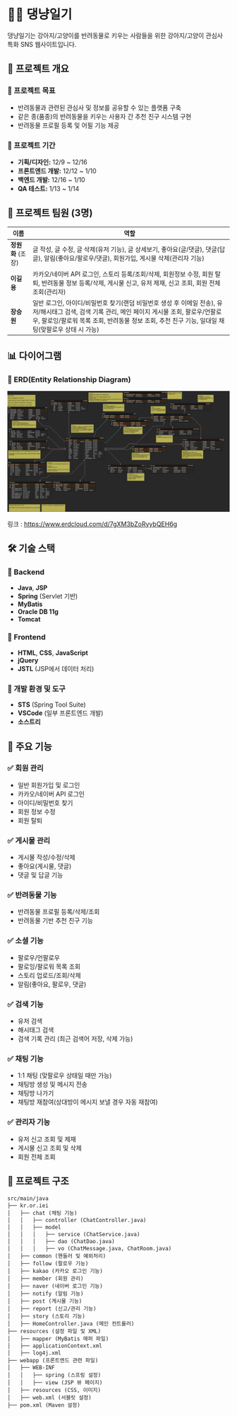 # 🐶🐱 댕냥일기

댕냥일기는 강아지/고양이를 반려동물로 키우는 사람들을 위한 강아지/고양이 관심사 특화 SNS 웹사이트입니다.

## 📌 프로젝트 개요

### 🔹 프로젝트 목표
- 반려동물과 관련된 관심사 및 정보를 공유할 수 있는 플랫폼 구축
- 같은 종(품종)의 반려동물을 키우는 사용자 간 추천 친구 시스템 구현
- 반려동물 프로필 등록 및 어필 기능 제공

### 🔹 프로젝트 기간
- **기획/디자인:** 12/9 ~ 12/16
- **프론트엔드 개발:** 12/12 ~ 1/10
- **백엔드 개발:** 12/16 ~ 1/10
- **QA 테스트:** 1/13 ~ 1/14

## 👥 프로젝트 팀원 (3명)
| 이름   | 역할 |
|--------|-----|
| **정원화** (조장) | 글 작성, 글 수정, 글 삭제(유저 기능), 글 상세보기, 좋아요(글/댓글), 댓글(답글), 알림(좋아요/팔로우/댓글), 회원가입, 게시물 삭제(관리자 기능) |
| **이길용** | 카카오/네이버 API 로그인, 스토리 등록/조회/삭제, 회원정보 수정, 회원 탈퇴, 반려동물 정보 등록/삭제, 게시물 신고, 유저 제재, 신고 조회, 회원 전체 조회(관리자) |
| **장승원** | 일반 로그인, 아이디/비밀번호 찾기(랜덤 비밀번호 생성 후 이메일 전송), 유저/해시태그 검색, 검색 기록 관리, 메인 페이지 게시물 조회, 팔로우/언팔로우, 팔로잉/팔로워 목록 조회, 반려동물 정보 조회, 추천 친구 기능, 일대일 채팅(맞팔로우 상태 시 가능) |

## 📊 다이어그램

### 🔹 ERD(Entity Relationship Diagram)
![ERD 다이어그램](https://github.com/wona-owo/FinalGit/blob/master/readme-img/erd%20%EA%B5%AC%EC%A1%B0.png)


링크 : https://www.erdcloud.com/d/7gXM3bZoRyybQEH6g

## 🛠 기술 스택

### 🔹 Backend
- **Java**, **JSP**
- **Spring** (Servlet 기반)
- **MyBatis**
- **Oracle DB 11g**
- **Tomcat**

### 🔹 Frontend
- **HTML**, **CSS**, **JavaScript**
- **jQuery**
- **JSTL** (JSP에서 데이터 처리)

### 🔹 개발 환경 및 도구
- **STS** (Spring Tool Suite)
- **VSCode** (일부 프론트엔드 개발)
- **소스트리**

## 📌 주요 기능

### ✅ 회원 관리
- 일반 회원가입 및 로그인
- 카카오/네이버 API 로그인
- 아이디/비밀번호 찾기
- 회원 정보 수정
- 회원 탈퇴

### ✅ 게시물 관리
- 게시물 작성/수정/삭제
- 좋아요(게시물, 댓글)
- 댓글 및 답글 기능

### ✅ 반려동물 기능
- 반려동물 프로필 등록/삭제/조회
- 반려동물 기반 추천 친구 기능

### ✅ 소셜 기능
- 팔로우/언팔로우
- 팔로잉/팔로워 목록 조회
- 스토리 업로드/조회/삭제
- 알림(좋아요, 팔로우, 댓글)

### ✅ 검색 기능
- 유저 검색
- 해시태그 검색
- 검색 기록 관리 (최근 검색어 저장, 삭제 가능)

### ✅ 채팅 기능
- 1:1 채팅 (맞팔로우 상태일 때만 가능)
- 채팅방 생성 및 메시지 전송
- 채팅방 나가기
- 채팅방 재참여(상대방이 메시지 보낼 경우 자동 재참여)

### ✅ 관리자 기능
- 유저 신고 조회 및 제재
- 게시물 신고 조회 및 삭제
- 회원 전체 조회

## 📂 프로젝트 구조
``` 
src/main/java
├── kr.or.iei
│   ├── chat (채팅 기능)
│   │   ├── controller (ChatController.java)
│   │   ├── model
│   │   │   ├── service (ChatService.java)
│   │   │   ├── dao (ChatDao.java)
│   │   │   ├── vo (ChatMessage.java, ChatRoom.java)
│   ├── common (핸들러 및 예외처리)
│   ├── follow (팔로우 기능)
│   ├── kakao (카카오 로그인 기능)
│   ├── member (회원 관리)
│   ├── naver (네이버 로그인 기능)
│   ├── notify (알림 기능)
│   ├── post (게시물 기능)
│   ├── report (신고/관리 기능)
│   ├── story (스토리 기능)
│   ├── HomeController.java (메인 컨트롤러)
├── resources (설정 파일 및 XML)
│   ├── mapper (MyBatis 매퍼 파일)
│   ├── applicationContext.xml
│   ├── log4j.xml
├── webapp (프론트엔드 관련 파일)
│   ├── WEB-INF
│   │   ├── spring (스프링 설정)
│   │   ├── view (JSP 뷰 페이지)
│   ├── resources (CSS, 이미지)
│   ├── web.xml (서블릿 설정)
├── pom.xml (Maven 설정)
